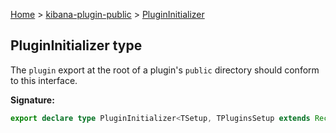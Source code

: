 [Home](./index) &gt; [kibana-plugin-public](./kibana-plugin-public.md) &gt; [PluginInitializer](./kibana-plugin-public.plugininitializer.md)

## PluginInitializer type

The `plugin` export at the root of a plugin's `public` directory should conform to this interface.

<b>Signature:</b>

```typescript
export declare type PluginInitializer<TSetup, TPluginsSetup extends Record<string, unknown> = {}> = (core: PluginInitializerContext) => Plugin<TSetup, TPluginsSetup>;
```

